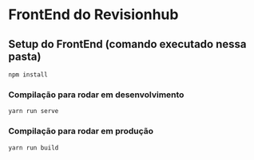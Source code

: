 # FrontEnd do Revisionhub

## Setup do FrontEnd (comando executado nessa pasta)
```
npm install
```

### Compilação para rodar em desenvolvimento
```
yarn run serve
```

### Compilação para rodar em produção
```
yarn run build
```
